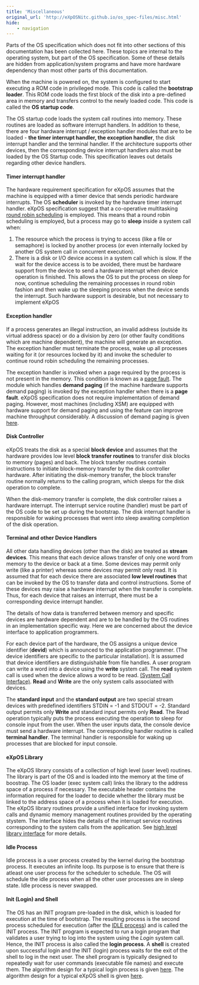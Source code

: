 ```yaml
---
title: 'Miscellaneous'
original_url: 'http://eXpOSNitc.github.io/os_spec-files/misc.html'
hide: 
    - navigation
---
```


Parts of the OS specification which does not fit into other sections of this documentation has been collected here. These topics are internal to the operating system, but part of the OS specification. Some of these details are hidden from application/system programs and have more hardware dependency than most other parts of this documentation.

When the machine is powered on, the system is configured to start executing a ROM code in privileged mode. This code is called the **bootstrap loader**. This ROM code loads the first block of the disk into a pre-defined area in memory and transfers control to the newly loaded code. This code is called the **OS startup code**.

The OS startup code loads the system call routines into memory. These routines are loaded as software interrupt handlers. In addition to these, there are four hardware interrupt / exception handler modules that are to be loaded - **the timer interrupt handler, the exception handler**, the disk interrupt handler and the terminal handler. If the architecture supports other devices, then the corresponding device interrupt handlers also must be loaded by the OS Startup code. This specification leaves out details regarding other device handlers.

#### Timer interrupt handler

The hardware requirement specification for eXpOS assumes that the machine is equipped with a timer device that sends periodic hardware interrupts. The OS **scheduler** is invoked by the hardware timer interrupt handler. eXpOS specification suggest that a co-operative multitasking [round robin scheduling](https://en.wikipedia.org/wiki/Round-robin_scheduling) is employed. This means that a round robin scheduling is employed, but a process may go to **sleep** inside a system call when:


1. The resource which the process is trying to access (like a file or semaphore) is locked by another process (or even internally locked by another OS system call in concurrent execution).
2. There is a disk or I/O device access in a system call which is slow. If the wait for the device access is to be avoided, there must be hardware support from the device to send a hardware interrupt when device operation is finished. This allows the OS to put the process on sleep for now, continue scheduling the remaining processes in round robin fashion and then wake up the sleeping process when the device sends the interrupt. Such hardware support is desirable, but not necessary to implement eXpOS


#### Exception handler

If a process generates an illegal instruction, an invalid address (outside its virtual address space) or do a division by zero (or other faulty conditions which are machine dependent), the machine will generate an exception. The exception handler must terminate the process, wake up all processes waiting for it (or resources locked by it) and invoke the scheduler to continue round robin scheduling the remaining processes.


The exception handler is invoked when a page required by the process is not present in the memory. This condition is known as a [page fault](https://en.wikipedia.org/wiki/Page_fault). The module which handles **demand paging** (if the machine hardware supports demand paging) is invoked by the exception handler when there is a **page fault**. eXpOS specification does not require implementation of demand paging. However, most machines (including XSM) are equipped with hardware support for demand paging and using the feature can improve machine throughput considerably. A discussion of demand paging is given [here](https://en.wikipedia.org/wiki/Demand_paging).


#### Disk Controller

eXpOS treats the disk as a special **block device** and assumes that the hardware provides low level **block transfer routines** to transfer disk blocks to memory (pages) and back. The block transfer routines contain instructions to initiate block-memory transfer by the disk controller hardware. After initiating the disk-memory transfer, the block transfer routine normally returns to the calling program, which sleeps for the disk operation to complete. 


When the disk-memory transfer is complete, the disk controller raises a hardware interrupt. The interrupt service routine (handler) must be part of the OS code to be set up during the bootstrap. The disk interrupt handler is responsible for waking processes that went into sleep awaiting completion of the disk operation. 


#### Terminal and other Device Handlers

All other data handling devices (other than the disk) are treated as **stream devices**. This means that each device allows transfer of only one word from memory to the device or back at a time. Some devices may permit only write (like a printer) whereas some devices may permit only read. It is assumed that for each device there are associated **low level routines** that can be invoked by the OS to transfer data and control instructions. Some of these devices may raise a hardware interrupt when the transfer is complete. Thus, for each device that raises an interrupt, there must be a corresponding device interrupt handler. 


The details of how data is transferred between memory and specific devices are hardware dependent and are to be handled by the OS routines in an implementation specific way. Here we are concerned about the device interface to application programmers. 


For each device part of the hardware, the OS assigns a unique device identifier (**devid**) which is announced to the application programmer. (The device identifiers are specific to the particular installation). It is assumed that device identifiers are distinguishable from file handles. A user program can write a word into a device using the **write** system call. The **read** system call is used when the device allows a word to be read. [(System Call Interface)](systemcallinterface.md). **Read** and **Write** are the only system calls associated with devices. 


 
 The **standard input** and the **standard output** are two special stream devices with predefined identifiers STDIN = -1 and STDOUT = -2. Standard output permits only **Write** and standard input permits only **Read**. The Read operation typically puts the process executing the operation to sleep for console input from the user. When the user inputs data, the console device must send a hardware interrupt. The corresponding handler routine is called **terminal handler**. The terminal handler is responsible for waking up processes that are blocked for input console. 


#### eXpOS Library

The eXpOS library consists of a collection of high level (user level) routines. The library is part of the OS and is loaded into the memory at the time of boostrap. The OS loader (exec system call) links the library to the address space of a process if necessary. The executable header contains the information required for the loader to decide whether the library must be linked to the address space of a process when it is loaded for execution. The eXpOS library routines provide a unified interface for invoking system calls and dynamic memory management routines provided by the operating stystem. The interface hides the details of the interrupt service routines corresponding to the system calls from the application. See [high level library interface](dynamicmemoryroutines.md) for more details.


#### Idle Process

Idle process is a user process created by the kernel during the bootstrap process. It executes an infinite loop. Its purpose is to ensure that there is atleast one user process for the scheduler to schedule. The OS will schedule the idle process when all the other user processes are in sleep state. Idle process is never swapped.



#### Init (Login) and Shell

The OS has an INIT program pre-loaded in the disk, which is loaded for execution at the time of bootstrap. The resulting process is the second process scheduled for execution (after the [IDLE process](../os-design/misc.md#idle-process)) and is called the INIT process. The INIT program is expected to run a login program that validates a user trying to log into the system using the *Login* system call. Hence, the INIT process is also called the **login process**. A **shell** is created upon successful login and the INIT (login) process waits for the exit of the shell to log in the next user. The shell program is typically designed to repeatedly wait for user commands (executable file names) and execute them. The algorithm design for a typical login process is given [here](../os-design/misc.md#initlogin-process). The algorithm design for a typical eXpOS shell is given [here](../os-design/misc.md#shell-process).